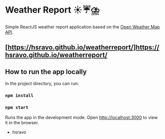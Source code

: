 # Weather Report ☀️☔⛈️

Simple ReactJS weather report application based on the [Open Weather Map API](https://openweathermap.org/api).

## [https://hsravo.github.io/weatherreport/]https://hsravo.github.io/weatherreport/

## How to run the app locally

In the project directory, you can run:
### `npm install`
### `npm start`

Runs the app in the development mode.
Open [http://localhost:3000](http://localhost:3000) to view it in the browser.

- hsravo
